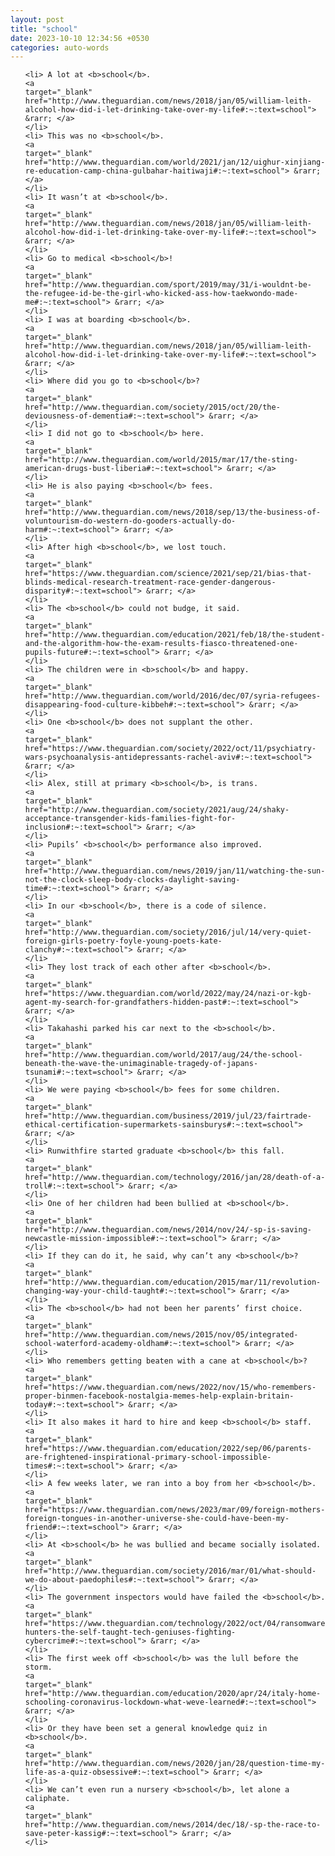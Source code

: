 ```yaml
---
layout: post
title: "school"
date: 2023-10-10 12:34:56 +0530
categories: auto-words
---
```

<ol>

    <li> A lot at <b>school</b>.
    <a 
    target="_blank" 
    href="http://www.theguardian.com/news/2018/jan/05/william-leith-alcohol-how-did-i-let-drinking-take-over-my-life#:~:text=school"> &rarr; </a>
    </li>
    <li> This was no <b>school</b>.
    <a 
    target="_blank" 
    href="http://www.theguardian.com/world/2021/jan/12/uighur-xinjiang-re-education-camp-china-gulbahar-haitiwaji#:~:text=school"> &rarr; </a>
    </li>
    <li> It wasn’t at <b>school</b>.
    <a 
    target="_blank" 
    href="http://www.theguardian.com/news/2018/jan/05/william-leith-alcohol-how-did-i-let-drinking-take-over-my-life#:~:text=school"> &rarr; </a>
    </li>
    <li> Go to medical <b>school</b>!
    <a 
    target="_blank" 
    href="http://www.theguardian.com/sport/2019/may/31/i-wouldnt-be-the-refugee-id-be-the-girl-who-kicked-ass-how-taekwondo-made-me#:~:text=school"> &rarr; </a>
    </li>
    <li> I was at boarding <b>school</b>.
    <a 
    target="_blank" 
    href="http://www.theguardian.com/news/2018/jan/05/william-leith-alcohol-how-did-i-let-drinking-take-over-my-life#:~:text=school"> &rarr; </a>
    </li>
    <li> Where did you go to <b>school</b>?
    <a 
    target="_blank" 
    href="http://www.theguardian.com/society/2015/oct/20/the-deviousness-of-dementia#:~:text=school"> &rarr; </a>
    </li>
    <li> I did not go to <b>school</b> here.
    <a 
    target="_blank" 
    href="http://www.theguardian.com/world/2015/mar/17/the-sting-american-drugs-bust-liberia#:~:text=school"> &rarr; </a>
    </li>
    <li> He is also paying <b>school</b> fees.
    <a 
    target="_blank" 
    href="http://www.theguardian.com/news/2018/sep/13/the-business-of-voluntourism-do-western-do-gooders-actually-do-harm#:~:text=school"> &rarr; </a>
    </li>
    <li> After high <b>school</b>, we lost touch.
    <a 
    target="_blank" 
    href="https://www.theguardian.com/science/2021/sep/21/bias-that-blinds-medical-research-treatment-race-gender-dangerous-disparity#:~:text=school"> &rarr; </a>
    </li>
    <li> The <b>school</b> could not budge, it said.
    <a 
    target="_blank" 
    href="http://www.theguardian.com/education/2021/feb/18/the-student-and-the-algorithm-how-the-exam-results-fiasco-threatened-one-pupils-future#:~:text=school"> &rarr; </a>
    </li>
    <li> The children were in <b>school</b> and happy.
    <a 
    target="_blank" 
    href="http://www.theguardian.com/world/2016/dec/07/syria-refugees-disappearing-food-culture-kibbeh#:~:text=school"> &rarr; </a>
    </li>
    <li> One <b>school</b> does not supplant the other.
    <a 
    target="_blank" 
    href="https://www.theguardian.com/society/2022/oct/11/psychiatry-wars-psychoanalysis-antidepressants-rachel-aviv#:~:text=school"> &rarr; </a>
    </li>
    <li> Alex, still at primary <b>school</b>, is trans.
    <a 
    target="_blank" 
    href="http://www.theguardian.com/society/2021/aug/24/shaky-acceptance-transgender-kids-families-fight-for-inclusion#:~:text=school"> &rarr; </a>
    </li>
    <li> Pupils’ <b>school</b> performance also improved.
    <a 
    target="_blank" 
    href="http://www.theguardian.com/news/2019/jan/11/watching-the-sun-not-the-clock-sleep-body-clocks-daylight-saving-time#:~:text=school"> &rarr; </a>
    </li>
    <li> In our <b>school</b>, there is a code of silence.
    <a 
    target="_blank" 
    href="http://www.theguardian.com/society/2016/jul/14/very-quiet-foreign-girls-poetry-foyle-young-poets-kate-clanchy#:~:text=school"> &rarr; </a>
    </li>
    <li> They lost track of each other after <b>school</b>.
    <a 
    target="_blank" 
    href="https://www.theguardian.com/world/2022/may/24/nazi-or-kgb-agent-my-search-for-grandfathers-hidden-past#:~:text=school"> &rarr; </a>
    </li>
    <li> Takahashi parked his car next to the <b>school</b>.
    <a 
    target="_blank" 
    href="http://www.theguardian.com/world/2017/aug/24/the-school-beneath-the-wave-the-unimaginable-tragedy-of-japans-tsunami#:~:text=school"> &rarr; </a>
    </li>
    <li> We were paying <b>school</b> fees for some children.
    <a 
    target="_blank" 
    href="http://www.theguardian.com/business/2019/jul/23/fairtrade-ethical-certification-supermarkets-sainsburys#:~:text=school"> &rarr; </a>
    </li>
    <li> Runwithfire started graduate <b>school</b> this fall.
    <a 
    target="_blank" 
    href="http://www.theguardian.com/technology/2016/jan/28/death-of-a-troll#:~:text=school"> &rarr; </a>
    </li>
    <li> One of her children had been bullied at <b>school</b>.
    <a 
    target="_blank" 
    href="http://www.theguardian.com/news/2014/nov/24/-sp-is-saving-newcastle-mission-impossible#:~:text=school"> &rarr; </a>
    </li>
    <li> If they can do it, he said, why can’t any <b>school</b>?
    <a 
    target="_blank" 
    href="http://www.theguardian.com/education/2015/mar/11/revolution-changing-way-your-child-taught#:~:text=school"> &rarr; </a>
    </li>
    <li> The <b>school</b> had not been her parents’ first choice.
    <a 
    target="_blank" 
    href="http://www.theguardian.com/news/2015/nov/05/integrated-school-waterford-academy-oldham#:~:text=school"> &rarr; </a>
    </li>
    <li> Who remembers getting beaten with a cane at <b>school</b>?
    <a 
    target="_blank" 
    href="https://www.theguardian.com/news/2022/nov/15/who-remembers-proper-binmen-facebook-nostalgia-memes-help-explain-britain-today#:~:text=school"> &rarr; </a>
    </li>
    <li> It also makes it hard to hire and keep <b>school</b> staff.
    <a 
    target="_blank" 
    href="https://www.theguardian.com/education/2022/sep/06/parents-are-frightened-inspirational-primary-school-impossible-times#:~:text=school"> &rarr; </a>
    </li>
    <li> A few weeks later, we ran into a boy from her <b>school</b>.
    <a 
    target="_blank" 
    href="https://www.theguardian.com/news/2023/mar/09/foreign-mothers-foreign-tongues-in-another-universe-she-could-have-been-my-friend#:~:text=school"> &rarr; </a>
    </li>
    <li> At <b>school</b> he was bullied and became socially isolated.
    <a 
    target="_blank" 
    href="http://www.theguardian.com/society/2016/mar/01/what-should-we-do-about-paedophiles#:~:text=school"> &rarr; </a>
    </li>
    <li> The government inspectors would have failed the <b>school</b>.
    <a 
    target="_blank" 
    href="https://www.theguardian.com/technology/2022/oct/04/ransomware-hunters-the-self-taught-tech-geniuses-fighting-cybercrime#:~:text=school"> &rarr; </a>
    </li>
    <li> The first week off <b>school</b> was the lull before the storm.
    <a 
    target="_blank" 
    href="http://www.theguardian.com/education/2020/apr/24/italy-home-schooling-coronavirus-lockdown-what-weve-learned#:~:text=school"> &rarr; </a>
    </li>
    <li> Or they have been set a general knowledge quiz in <b>school</b>.
    <a 
    target="_blank" 
    href="http://www.theguardian.com/news/2020/jan/28/question-time-my-life-as-a-quiz-obsessive#:~:text=school"> &rarr; </a>
    </li>
    <li> We can’t even run a nursery <b>school</b>, let alone a caliphate.
    <a 
    target="_blank" 
    href="http://www.theguardian.com/news/2014/dec/18/-sp-the-race-to-save-peter-kassig#:~:text=school"> &rarr; </a>
    </li>